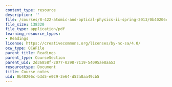```yaml
---
content_type: resource
description: ''
file: /courses/8-422-atomic-and-optical-physics-ii-spring-2013/0b40206cb3d5e0293e64d52a0aa49cb5_MIT8_422S13_casimir_effect.pdf
file_size: 138320
file_type: application/pdf
learning_resource_types:
- Readings
license: https://creativecommons.org/licenses/by-nc-sa/4.0/
ocw_type: OCWFile
parent_title: Readings
parent_type: CourseSection
parent_uid: 2d36858f-2077-0298-7119-54095ae8aa53
resourcetype: Document
title: Course notes
uid: 0b40206c-b3d5-e029-3e64-d52a0aa49cb5
---
```

